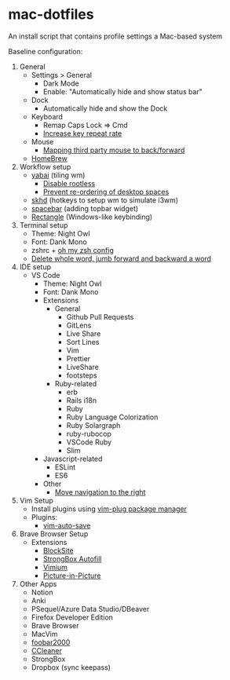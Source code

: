 
# mac-dotfiles
An install script that contains profile settings a Mac-based system

Baseline configuration:
1. General
   * Settings > General
     * Dark Mode
     * Enable: "Automatically hide and show status bar"
   * Dock
     * Automatically hide and show the Dock
   * Keyboard
     * Remap Caps Lock => Cmd
     * [Increase key repeat rate](https://vimforvscode.com/enable-key-repeat-vim)
   * Mouse
     * [Mapping third party mouse to back/forward](https://sensible-side-buttons.archagon.net/)
   * [HomeBrew](https://brew.sh/)
2. Workflow setup
   * [yabai](https://github.com/koekeishiya/yabai) (tiling wm)
     * [Disable rootless](https://www.macworld.co.uk/how-to/how-turn-off-mac-os-x-system-integrity-protection-rootless-3638975/)
     * [Prevent re-ordering of desktop spaces](https://apple.stackexchange.com/questions/214348/how-to-prevent-mac-from-changing-the-order-of-desktops-spaces)
   * [skhd](https://github.com/koekeishiya/skhd) (hotkeys to setup wm to simulate i3wm)
   * [spacebar](https://github.com/cmacrae/spacebar) (adding topbar widget)
   * [Rectangle](https://rectangleapp.com/) (Windows-like keybinding)
3. Terminal setup
   * Theme: Night Owl
   * Font: Dank Mono
   * zshrc + [oh my zsh config](https://ohmyz.sh/)
   * [Delete whole word, jumb forward and backward a word](https://medium.com/@jonnyhaynes/jump-forwards-backwards-and-delete-a-word-in-iterm2-on-mac-os-43821511f0a)
4. IDE setup
   * VS Code
     * Theme: Night Owl
     * Font: Dank Mono
     * Extensions
        * General
          * Github Pull Requests
          * GitLens
          * Live Share
          * Sort Lines
          * Vim
          * Prettier
          * LiveShare
          * footsteps
       * Ruby-related
         * erb
         * Rails i18n
         * Ruby
         * Ruby Language Colorization
         * Ruby Solargraph
         * ruby-rubocop
         * VSCode Ruby
         * Slim
      * Javascript-related
        * ESLint
        * ES6
      * Other
        * [Move navigation to the right](https://twitter.com/code/status/1346573944703348743?lang=en)
5. Vim Setup
   * Install plugins using [vim-plug package manager](https://opensource.com/article/20/2/how-install-vim-plugins)
   * Plugins:
     * [vim-auto-save](https://vimawesome.com/plugin/vim-auto-save)
6. Brave Browser Setup
   * Extensions
     * [BlockSite](https://mybrowseraddon.com/block-site.html)
     * [StrongBox Autofill](https://chromewebstore.google.com/detail/strongbox-autofill/mnilpkfepdibngheginihjpknnopchbn?hl=en-US)
     * [Vimium](https://chromewebstore.google.com/detail/vimium/dbepggeogbaibhgnhhndojpepiihcmeb?hl=en)
     * [Picture-in-Picture](https://chromewebstore.google.com/detail/picture-in-picture-extens/hkgfoiooedgoejojocmhlaklaeopbecg?hl=en)
8. Other Apps
   * Notion
   * Anki
   * PSequel/Azure Data Studio/DBeaver
   * Firefox Developer Edition
   * Brave Browser
   * MacVim
   * [foobar2000](https://www.foobar2000.org/mac)
   * [CCleaner](https://www.ccleaner.com/ccleaner-mac)
   * StrongBox
   * Dropbox (sync keepass)

